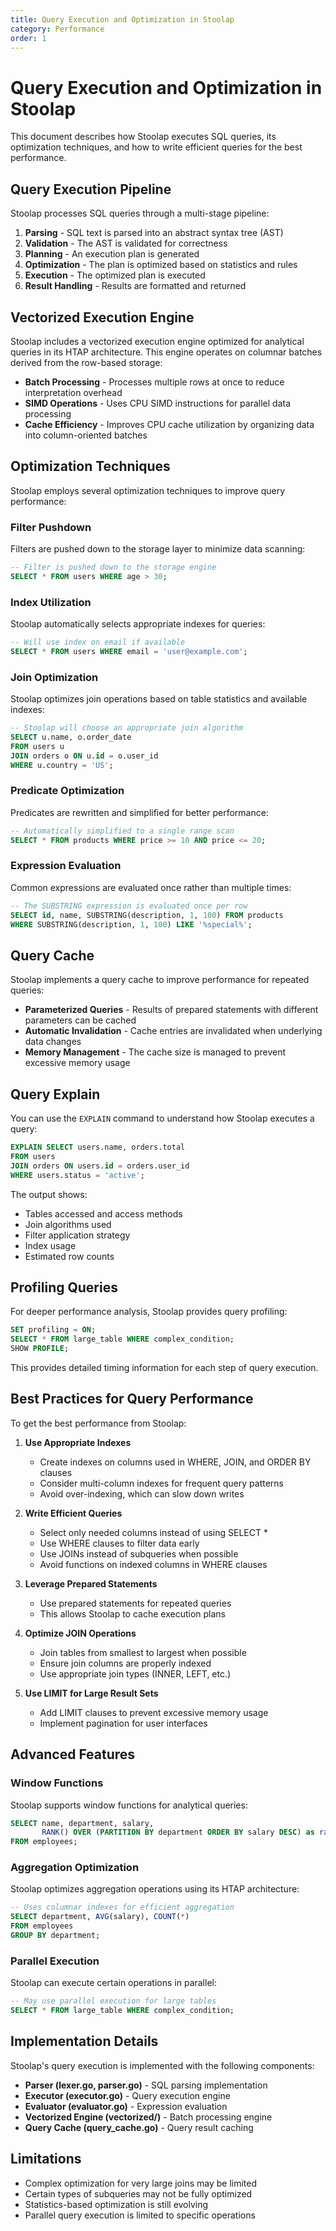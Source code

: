 ```yaml
---
title: Query Execution and Optimization in Stoolap
category: Performance
order: 1
---
```


# Query Execution and Optimization in Stoolap

This document describes how Stoolap executes SQL queries, its optimization techniques, and how to write efficient queries for the best performance.

## Query Execution Pipeline

Stoolap processes SQL queries through a multi-stage pipeline:

1. **Parsing** - SQL text is parsed into an abstract syntax tree (AST)
2. **Validation** - The AST is validated for correctness
3. **Planning** - An execution plan is generated
4. **Optimization** - The plan is optimized based on statistics and rules
5. **Execution** - The optimized plan is executed
6. **Result Handling** - Results are formatted and returned

## Vectorized Execution Engine

Stoolap includes a vectorized execution engine optimized for analytical queries in its HTAP architecture. This engine operates on columnar batches derived from the row-based storage:

- **Batch Processing** - Processes multiple rows at once to reduce interpretation overhead
- **SIMD Operations** - Uses CPU SIMD instructions for parallel data processing
- **Cache Efficiency** - Improves CPU cache utilization by organizing data into column-oriented batches

## Optimization Techniques

Stoolap employs several optimization techniques to improve query performance:

### Filter Pushdown

Filters are pushed down to the storage layer to minimize data scanning:

```sql
-- Filter is pushed down to the storage engine
SELECT * FROM users WHERE age > 30;
```

### Index Utilization

Stoolap automatically selects appropriate indexes for queries:

```sql
-- Will use index on email if available
SELECT * FROM users WHERE email = 'user@example.com';
```

### Join Optimization

Stoolap optimizes join operations based on table statistics and available indexes:

```sql
-- Stoolap will choose an appropriate join algorithm
SELECT u.name, o.order_date 
FROM users u
JOIN orders o ON u.id = o.user_id
WHERE u.country = 'US';
```

### Predicate Optimization

Predicates are rewritten and simplified for better performance:

```sql
-- Automatically simplified to a single range scan
SELECT * FROM products WHERE price >= 10 AND price <= 20;
```

### Expression Evaluation

Common expressions are evaluated once rather than multiple times:

```sql
-- The SUBSTRING expression is evaluated once per row
SELECT id, name, SUBSTRING(description, 1, 100) FROM products
WHERE SUBSTRING(description, 1, 100) LIKE '%special%';
```

## Query Cache

Stoolap implements a query cache to improve performance for repeated queries:

- **Parameterized Queries** - Results of prepared statements with different parameters can be cached
- **Automatic Invalidation** - Cache entries are invalidated when underlying data changes
- **Memory Management** - The cache size is managed to prevent excessive memory usage

## Query Explain

You can use the `EXPLAIN` command to understand how Stoolap executes a query:

```sql
EXPLAIN SELECT users.name, orders.total 
FROM users 
JOIN orders ON users.id = orders.user_id
WHERE users.status = 'active';
```

The output shows:
- Tables accessed and access methods
- Join algorithms used
- Filter application strategy
- Index usage
- Estimated row counts

## Profiling Queries

For deeper performance analysis, Stoolap provides query profiling:

```sql
SET profiling = ON;
SELECT * FROM large_table WHERE complex_condition;
SHOW PROFILE;
```

This provides detailed timing information for each step of query execution.

## Best Practices for Query Performance

To get the best performance from Stoolap:

1. **Use Appropriate Indexes**
   - Create indexes on columns used in WHERE, JOIN, and ORDER BY clauses
   - Consider multi-column indexes for frequent query patterns
   - Avoid over-indexing, which can slow down writes

2. **Write Efficient Queries**
   - Select only needed columns instead of using SELECT *
   - Use WHERE clauses to filter data early
   - Use JOINs instead of subqueries when possible
   - Avoid functions on indexed columns in WHERE clauses

3. **Leverage Prepared Statements**
   - Use prepared statements for repeated queries
   - This allows Stoolap to cache execution plans

4. **Optimize JOIN Operations**
   - Join tables from smallest to largest when possible
   - Ensure join columns are properly indexed
   - Use appropriate join types (INNER, LEFT, etc.)

5. **Use LIMIT for Large Result Sets**
   - Add LIMIT clauses to prevent excessive memory usage
   - Implement pagination for user interfaces

## Advanced Features

### Window Functions

Stoolap supports window functions for analytical queries:

```sql
SELECT name, department, salary,
       RANK() OVER (PARTITION BY department ORDER BY salary DESC) as rank
FROM employees;
```

### Aggregation Optimization

Stoolap optimizes aggregation operations using its HTAP architecture:

```sql
-- Uses columnar indexes for efficient aggregation 
SELECT department, AVG(salary), COUNT(*) 
FROM employees 
GROUP BY department;
```

### Parallel Execution

Stoolap can execute certain operations in parallel:

```sql
-- May use parallel execution for large tables
SELECT * FROM large_table WHERE complex_condition;
```

## Implementation Details

Stoolap's query execution is implemented with the following components:

- **Parser (lexer.go, parser.go)** - SQL parsing implementation
- **Executor (executor.go)** - Query execution engine
- **Evaluator (evaluator.go)** - Expression evaluation
- **Vectorized Engine (vectorized/)** - Batch processing engine
- **Query Cache (query_cache.go)** - Query result caching

## Limitations

- Complex optimization for very large joins may be limited
- Certain types of subqueries may not be fully optimized
- Statistics-based optimization is still evolving
- Parallel query execution is limited to specific operations